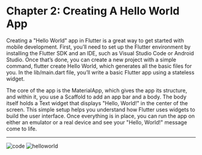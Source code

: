 # Chapter 2: Creating A Hello World App

Creating a "Hello World" app in Flutter is a great way to get started with mobile development. First, you’ll need to set up the Flutter environment by installing the Flutter SDK and an IDE, such as Visual Studio Code or Android Studio. Once that’s done, you can create a new project with a simple command, flutter create Hello World, which generates all the basic files for you. In the lib/main.dart file, you’ll write a basic Flutter app using a stateless widget.

The core of the app is the MaterialApp, which gives the app its structure, and within it, you use a Scaffold to add an app bar and a body. The body itself holds a Text widget that displays "Hello, World!" in the center of the screen. This simple setup helps you understand how Flutter uses widgets to build the user interface. Once everything is in place, you can run the app on either an emulator or a real device and see your "Hello, World!" message come to life.

---
![code](https://github.com/user-attachments/assets/54e35682-c61e-4b8a-bf58-f7cdab972810)
![helloworld](https://github.com/user-attachments/assets/8c27f72d-95c5-468a-a893-f20f807d8946)


